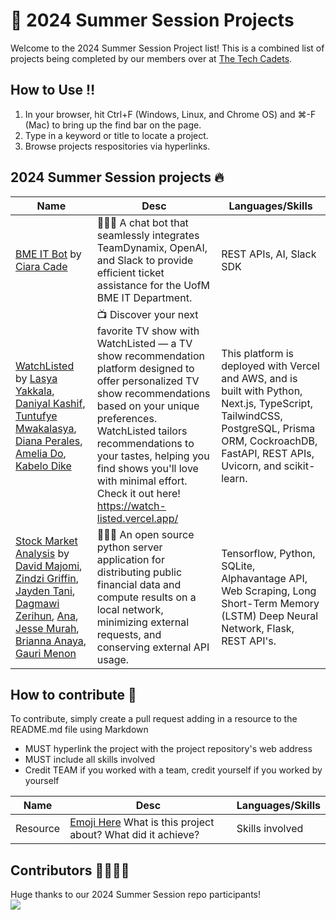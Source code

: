 # 🔗 2024 Summer Session Projects 
Welcome to the 2024 Summer Session Project list! This is a combined list of projects being completed by our members over at [The Tech Cadets](https://thetechcadets.notion.site/d540680ca659440cbdce60cdf637a2f5?v=84eae2822aa949278e21a24940561ff3).

## How to Use ‼️
1. In your browser, hit Ctrl+F (Windows, Linux, and Chrome OS) and ⌘-F (Mac) to bring up the find bar on the page.
2. Type in a keyword or title to locate a project.
3. Browse projects respositories via hyperlinks.

## 2024 Summer Session projects 🔥
| Name  | Desc  | Languages/Skills  |
|-----------|-----------|-----------|
| [BME IT Bot](https://github.com/ciaracade/bme-it-slack-bot) by [Ciara Cade](https://github.com/ciaracade) | 👩🏽‍💻 A chat bot that seamlessly integrates TeamDynamix, OpenAI, and Slack to provide efficient ticket assistance for the UofM BME IT Department. | REST APIs, AI, Slack SDK |
| [WatchListed](https://github.com/siaxvii/WatchListed) by [Lasya Yakkala](https://github.com/siaxvii), [Daniyal Kashif](https://github.com/dkashif), [Tuntufye Mwakalasya](https://github.com/Tmwakalasya), [Diana Perales](https://github.com/dgarciaperales), [Amelia Do](https://github.com/dntrAnh), [Kabelo Dike](https://github.com/dike12) | 📺 Discover your next favorite TV show with WatchListed — a TV show recommendation platform designed to offer personalized TV show recommendations based on your unique preferences. WatchListed tailors recommendations to your tastes, helping you find shows you'll love with minimal effort. Check it out here! https://watch-listed.vercel.app/ | This platform is deployed with Vercel and AWS, and is built with Python, Next.js, TypeScript, TailwindCSS, PostgreSQL, Prisma ORM, CockroachDB, FastAPI, REST APIs, Uvicorn, and scikit-learn.| 
| [Stock Market Analysis](https://github.com/DavidMajomi/Stock-Market-Analysis/) by [David Majomi](https://github.com/DavidMajomi), [Zindzi Griffin](https://github.com/zindzigriffin), [Jayden Tani](https://github.com/jaydentani), [Dagmawi Zerihun](https://github.com/dzerihun), [Ana](https://github.com/Shahrin43), [Jesse Murah](https://github.com/JesseMurah), [Brianna Anaya](https://github.com/briannanaya), [Gauri Menon](https://github.com/gaurimenonnn)| 👩🏽‍💻 An open source python server application for distributing public financial data and compute results on a local network, minimizing external requests, and conserving external API usage. | Tensorflow, Python, SQLite, Alphavantage API, Web Scraping, Long Short-Term Memory (LSTM) Deep Neural Network, Flask, REST API's.|


## How to contribute 👀
To contribute, simply create a pull request adding in a resource to the README.md file using Markdown

- MUST hyperlink the project with the project repository's web address
- MUST include all skills involved
- Credit TEAM if you worked with a team, credit yourself if you worked by yourself

| Name  | Desc  | Languages/Skills  |
|-----------|-----------|-----------|
| Resource | [Emoji Here](https://emojipedia.org/) What is this project about? What did it achieve? | Skills involved |


## Contributors 🫱🏾‍🫲🏻
Huge thanks to our 2024 Summer Session repo participants! <br>
<a href="https://github.com/The-Tech-Cadets/2024-Summer-Session-Projects/graphs/contributors">
  <img src="https://contrib.rocks/image?repo=The-Tech-Cadets/2024-Summer-Session-Projects" />
</a>



